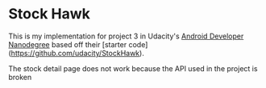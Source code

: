 # Stock Hawk

This is my implementation for project 3 in Udacity's [Android Developer Nanodegree](https://www.udacity.com/course/android-developer-nanodegree-by-google--nd801) based off their [starter code] (https://github.com/udacity/StockHawk).

The stock detail page does not work because the API used in the project is broken
